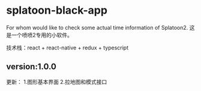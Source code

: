 # splatoon-black-app
For whom would like to check some actual time information of Splatoon2.
这是一个喷喷2专用的小软件。

技术栈：react + react-native + redux + typescript

## version:1.0.0
更新：
1.图形基本界面
2.拉地图和模式接口